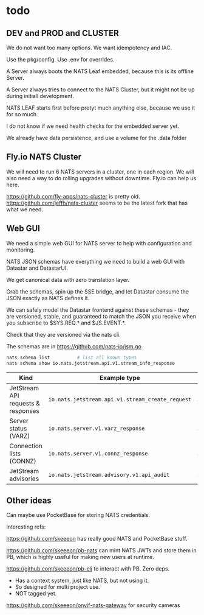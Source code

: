 # todo





## DEV and PROD and CLUSTER


We do not want too many options. We want idempotency and IAC.

Use the pkg/config. Use .env for overrides.

A Server always boots the NATS Leaf embedded, because this is its offline Server.

A Server always tries to connect to the NATS Cluster, but it might not be up during initiall development. 


NATS LEAF starts first before pretyt much anything else, because we use it for so much.

I do not know if we need health checks for the embedded server yet.

We already have data persistence, and use a volume for the .data folder

## Fly.io NATS Cluster

We will need to run 6 NATS servers in a cluster, one in each region. We will also need a way to do rolling upgrades without downtime. Fly.io can help us here.

https://github.com/fly-apps/nats-cluster is pretty old. 
https://github.com/jeffh/nats-cluster seems to be the latest fork that has what we need. 

## Web GUI

We need a simple web GUI for NATS server to help with configuration and monitoring.

NATS JSON schemas have everything we need to build a web GUI with Datastar and DatastarUI.

We get canonical data with zero translation layer.

Grab the schemas, spin up the SSE bridge, and let Datastar consume the JSON exactly as NATS defines it.

We can safely model the Datastar frontend against these schemas - they are versioned, stable, and guaranteed to match the JSON you receive when you subscribe to $SYS.REQ.* and $JS.EVENT.*.

Check that they are versioned via the nats cli.

The schemas are in https://github.com/nats-io/jsm.go.

```sh
nats schema list          # list all known types  
nats schema show io.nats.jetstream.api.v1.stream_info_response
```


| Kind                               | Example type                                     | Schema URI                                      |
| ---------------------------------- | ------------------------------------------------ | ----------------------------------------------- |
| JetStream API requests & responses | `io.nats.jetstream.api.v1.stream_create_request` | `…/jetstream/api/v1/stream_create_request.json` |
| Server status (VARZ)               | `io.nats.server.v1.varz_response`                | `…/server/v1/varz_response.json`                |
| Connection lists (CONNZ)           | `io.nats.server.v1.connz_response`               | `…/server/v1/connz_response.json`               |
| JetStream advisories               | `io.nats.jetstream.advisory.v1.api_audit`        | `…/jetstream/advisory/v1/api_audit.json`        |




## Other ideas

Can maybe use PocketBase for storing NATS credentials.

Interesting refs:

https://github.com/skeeeon has really good NATS and PocketBase stuff.

https://github.com/skeeeon/pb-nats can mint NATS JWTs and store them in PB, which is highly useful for making new users at runtime.

https://github.com/skeeeon/pb-cli to interact with PB. Zero deps.
- Has a context system, just like NATS, but not using it.
- So designed for multi project use.
- NOT tagged yet.

https://github.com/skeeeon/onvif-nats-gateway for security cameras

